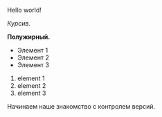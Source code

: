 Hello world!

*Курсив.*

**Полужирный.**

* Элемент 1
* Элемент 2
* Элемент 3

1. element 1
2. element 2
3. element 3

Начинаем наше знакомство с контролем версий.
